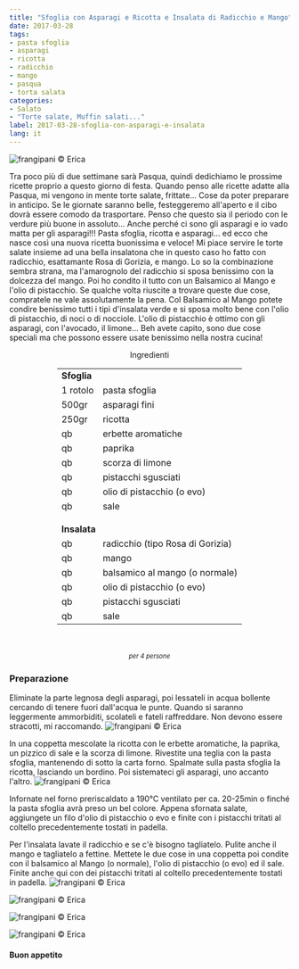 ```yaml
---
title: "Sfoglia con Asparagi e Ricotta e Insalata di Radicchio e Mango"
date: 2017-03-28
tags:
- pasta sfoglia 
- asparagi
- ricotta
- radicchio 
- mango 
- pasqua
- torta salata
categories:
- Salato
- "Torte salate, Muffin salati..."
label: 2017-03-28-sfoglia-con-asparagi-e-insalata
lang: it
---
```

![](header.jpg "frangipani © Erica")

Tra poco più di due settimane sarà Pasqua, quindi dedichiamo le prossime ricette proprio a questo giorno di festa. Quando penso alle ricette adatte alla Pasqua, mi vengono in mente torte salate, frittate... Cose da poter preparare in anticipo. Se le giornate saranno belle, festeggeremo all'aperto e il cibo dovrà essere comodo da trasportare. Penso che questo sia il periodo con le verdure più buone in assoluto... Anche perché ci sono gli asparagi e io vado matta per gli asparagi!!! Pasta sfoglia, ricotta e asparagi... ed ecco che nasce così una nuova ricetta buonissima e veloce! Mi piace servire le torte salate insieme ad una bella insalatona che in questo caso ho fatto con radicchio, esattamante Rosa di Gorizia, e mango. Lo so la combinazione sembra strana, ma l'amarognolo del radicchio si sposa benissimo con la dolcezza del mango. Poi ho condito il tutto con un Balsamico al Mango e l'olio di pistacchio. Se qualche volta riuscite a trovare queste due cose, compratele ne vale assolutamente la pena. Col Balsamico al Mango potete condire benissimo tutti i tipi d'insalata verde e si sposa molto bene con l'olio di pistacchio, di noci o di nocciole. L'olio di pistacchio è ottimo con gli asparagi, con l'avocado, il limone... Beh avete capito, sono due cose speciali ma che possono essere usate benissimo nella nostra cucina!

<div id="wrapper" style="text-align: center">
  <div id="yourdiv" style="display: inline-block;">
    <div class="ingredients">
      <div class="ingredients-title">Ingredienti</div>
      <table>
        <tbody>
          <tr>          
            <td colspan="2"><b>Sfoglia</b></td>
          </tr>      
          <tr>
            <td>1 rotolo</td>
            <td>pasta sfoglia</td>
          </tr>
          <tr>
            <td>500gr</td>
            <td>asparagi fini</td>
          </tr>
          <tr>
            <td>250gr</td>
            <td>ricotta</td>
          </tr>
          <tr>
            <td>qb</td>
            <td>erbette aromatiche</td>
          </tr>
          <tr>
            <td>qb</td>
            <td>paprika</td>
          </tr>
          <tr>
            <td>qb</td>
            <td>scorza di limone</td>
          </tr>
          <tr>
            <td>qb</td>
            <td>pistacchi sgusciati</td>
          </tr>
          <tr>
            <td>qb</td>
            <td>olio di pistacchio (o evo)</td>
          </tr>
          <tr>
            <td>qb</td>
            <td>sale</td>
          </tr>
          <tr style="height: 15px;"></tr>
          <tr>          
            <td colspan="2"><b>Insalata</b></td>
          </tr>      
          <tr>
            <td>qb</td>
            <td>radicchio (tipo Rosa di Gorizia)</td>
          </tr>
          <tr>
            <td>qb</td>
            <td>mango</td>
          </tr>
          <tr>
            <td>qb</td>
            <td>balsamico al mango (o normale)</td>
          </tr>
          <tr>
            <td>qb</td>
            <td>olio di pistacchio (o evo)</td>
          </tr>
          <tr>
            <td>qb</td>
            <td>pistacchi sgusciati</td>
          </tr>
          <tr>
            <td>qb</td>
            <td>sale</td>
          </tr>
        </tbody>
      </table>
      <br></br>
      <i class="pull-right" style="font-size: 80%;">per 4 persone</i>
    </div>
  </div>
</div>


<h3>
  <font color="grey">
    <i class="fa-solid fa-gears"></i>
  </font> Preparazione
</h3>

Eliminate la parte legnosa degli asparagi, poi lessateli in acqua bollente cercando di tenere fuori dall'acqua le punte. Quando si saranno leggermente ammorbiditi, scolateli e fateli raffreddare. Non devono essere stracotti, mi raccomando.
![](asparagi.jpg "frangipani © Erica")

In una coppetta mescolate la ricotta con le erbette aromatiche, la paprika, un pizzico di sale e la scorza di limone. Rivestite una teglia con la pasta sfoglia, mantenendo di sotto la carta forno. Spalmate sulla pasta sfoglia la ricotta, lasciando un bordino. Poi sistemateci gli asparagi, uno accanto l'altro.
![](teglia.jpg "frangipani © Erica")

Infornate nel forno preriscaldato a 190°C ventilato per ca. 20-25min o finché la pasta sfoglia avrà preso un bel colore. Appena sfornata salate, aggiungete un filo d'olio di pistacchio o evo e finite con i pistacchi tritati al coltello precedentemente tostati in padella.

Per l'insalata lavate il radicchio e se c'è bisogno tagliatelo. Pulite anche il mango e tagliatelo a fettine. Mettete le due cose in una coppetta poi condite con il balsamico al Mango (o normale), l'olio di pistacchio (o evo) ed il sale. Finite anche qui con dei pistacchi tritati al coltello precedentemente tostati in padella.
![](risultato1.jpg "frangipani © Erica")

![](risultato2.jpg "frangipani © Erica")

![](risultato3.jpg "frangipani © Erica")

![](risultato4.jpg "frangipani © Erica")

<h4>Buon appetito
  <font color="red">
    <i class="fa-regular fa-face-smile"></i>
  </font>
</h4>
